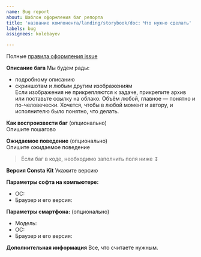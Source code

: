 ```yaml
---
name: Bug report
about: Шаблон оформления баг репорта
title: 'название компонента/landing/storybook/doc: Что нужно сделать'
labels: bug
assignees: kolebayev

---
```


Полные [правила оформления issue](https://consta-uikit.vercel.app/?path=/docs/common-develop-issues--page)

**Описание бага**
Мы будем рады:
- подробному описанию
- скриншотам и любым другим изображениям  
Если изображения не прикрепляются к задаче, прикрепите архив или поставьте ссылку на облако. Объём любой, главное — понятно и по-человечески. Хочется, чтобы в любой момент и автору, и исполнителю было понятно, что делать.

**Как воспроизвести баг** (опционально)  
Опишите пошагово

**Ожидаемое поведение** (опционально)  
Опишите ожидаемое поведение

> Если баг в коде, необходимо заполнить поля ниже ↧  

**Версия Consta Kit**
Укажите версию

**Параметры софта на компьютере:**
 - ОС: 
 - Браузер и его версия:

**Параметры смартфона:** (опционально)
 - Модель: 
 - ОС: 
 - Браузер и его версия:

**Дополнительная информация**
Все, что считаете нужным.
